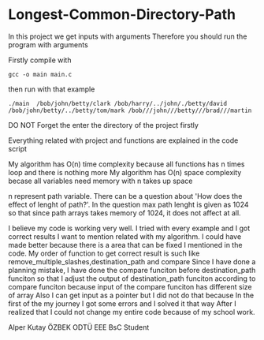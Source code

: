 # Longest-Common-Directory-Path

In this project we get inputs with arguments
Therefore you should run the program with arguments 

Firstly compile with 
```
gcc -o main main.c
```
then run with that example
```
./main  /bob/john/betty/clark /bob/harry/../john/./betty/david /bob/john/betty/../betty/tom/mark /bob///john///betty///brad///martin
```
DO NOT Forget the enter the directory of the project firstly 


Everything related with project and functions are explained in the code script

My algorithm has O(n) time complexity because all functions has n times loop and there is nothing more
My algorithm has O(n) space complexity becase all variables need memory with n takes up space

n represent path variable. There can be a question about 'How does the effect of lenght of path?'. In the question max path lenght is given as 1024 so that since path arrays 
takes memory of 1024, it does not affect at all.

I believe my code is working very well. I tried with every example and I got correct results
I want to mention related with my algorithm. I could have made better because there is a area that can be fixed
I mentioned in the code. My order of function to get correct result is such like remove_multiple_slashes,destination_path and compare
Since I have done a planning mistake, I have done the compare funciton before destination_path funciton so that I adjust the output of destination_path funciton according to compare funciton
because input of the compare funciton has different size of array
Also I can get input as a pointer but I did not do that because In the first of the my journey I got some errors and I solved it that way
After I realized that I could not change my entire code because of my school work.




Alper Kutay ÖZBEK
ODTÜ EEE
BsC Student
